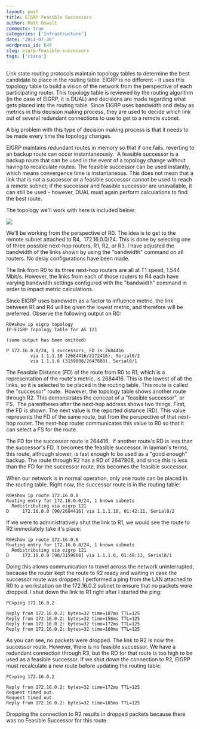 ```yaml
---
layout: post
title: EIGRP Feasible Successors
author: Matt Oswalt
comments: true
categories: ['Infrastructure']
date: "2011-07-30"
wordpress_id: 649
slug: eigrp-feasible-successors
tags: ['cisco']
---
```



Link state routing protocols maintain topology tables to determine the best candidate to place in the routing table. EIGRP is no different - it uses this topology table to build a vision of the network from the perspective of each participating router. This topology table is reviewed by the routing algorithm (in the case of EIGRP, it is DUAL) and decisions are made regarding what gets placed into the routing table. Since EIGRP uses bandwidth and delay as metrics in this decision making process, they are used to decide which link out of several redundant connections to use to get to a remote subnet.

A big problem with this type of decision making process is that it needs to be made every time the topology changes.

EIGRP maintains redundant routes in memory so that if one fails, reverting to an backup route can occur instantaneously.  A feasible successor is a backup route that can be used in the event of a topology change without having to recalculate routes. The feasible successor can be used instantly, which means convergence time is instantaneous. This does not mean that a link that is not a successor or a feasible successor cannot be used to reach a remote subnet; if the successor and feasible successor are unavailable, it can still be used - however, DUAL must again perform calculations to find the best route.

The topology we'll work with here is included below:

[![](/assets/2011/07/eigrp_fs_topology-1024x531.png)](/assets/2011/07/eigrp_fs_topology.png)

We'll be working from the perspective of R0. The idea is to get to the remote subnet attached to R4,  172.16.0.0/24. This is done by selecting one of three possible next-hop routers, R1, R2, or R3. I have adjusted the bandwidth of the links shown by using the "bandwidth" command on all routers. No delay configurations have been made.

The link from R0 to its three next-hop routers are all at T1 speed, 1.544 Mbit/s. However, the links from each of those routers to R4 each have varying bandwidth settings configured with the "bandwidth" command in order to impact metric calculations.

Since EIGRP uses bandwidth as a factor to influence metric, the link between R1 and R4 will be given the lowest metric, and therefore will be preferred. Observe the following output on R0:
    
    R0#show ip eigrp topology
    IP-EIGRP Topology Table for AS 121
    
    (some output has been omitted)
    
    P 172.16.0.0/24, 1 successors, FD is 2684416
             via 1.1.1.10 (2684416/2172416), Serial0/2
             via 1.1.1.6 (3159808/2647808), Serial0/1

The Feasible Distance (FD) of the route from R0 to R1, which is a representation of the route's metric, is 2684416. This is the lowest of all the links, so it is selected to be placed in the routing table. This route is called the "successor" route.  However, the topology table shows another route through R2. This demonstrates the concept of a "feasible successor", or FS.  The parentheses after the next-hop address shows two things. First, the FD is shown. The next value is the reported distance (RD). This value represents the FD of the same route, but from the perspective of that next-hop router. The next-hop router communicates this value to R0 so that it can select a FS for the route.

The FD for the successor route is 264416.  If another route's RD is less than the successor's FD, it becomes the feasible successor. In layman's terms, this route, although slower, is fast enough to be used as a "good enough" backup. The route through R2 has a RD of 2647808, and since this is less than the FD for the successor route, this becomes the feasible successor.

When our network is in normal operation, only one route can be placed in the routing table. Right now, the successor route is in the routing table:
    
    R0#show ip route 172.16.0.0
    Routing entry for 172.16.0.0/24, 1 known subnets
      Redistributing via eigrp 121
    D     172.16.0.0 [90/2684416] via 1.1.1.10, 01:42:11, Serial0/2

If we were to administratively shut the link to R1, we would see the route to R2 immediately take it's place:
    
    R0#show ip route 172.16.0.0
    Routing entry for 172.16.0.0/24, 1 known subnets
      Redistributing via eigrp 121
    D     172.16.0.0 [90/3159808] via 1.1.1.6, 01:48:13, Serial0/1

Doing this allows communication to travel across the network uninterrupted, because the router kept the route to R2 ready and waiting in case the successor route was dropped. I performed a ping from the LAN attached to R0 to a workstation on the 172.16.0.2 subnet to ensure that no packets were dropped. I shut down the link to R1 right after I started the ping:
    
    PC>ping 172.16.0.2
    
    Reply from 172.16.0.2: bytes=32 time=187ms TTL=125
    Reply from 172.16.0.2: bytes=32 time=156ms TTL=125
    Reply from 172.16.0.2: bytes=32 time=172ms TTL=125
    Reply from 172.16.0.2: bytes=32 time=160ms TTL=125

As you can see, no packets were dropped. The link to R2 is now the successor route. However, there is no feasible successor. We have a redundant connection through R3, but the RD for that route is too high to be used as a feasible successor. If we shut down the connection to R2, EIGRP must recalculate a new route before updating the routing table:
    
    PC>ping 172.16.0.2
    
    Reply from 172.16.0.2: bytes=32 time=172ms TTL=125
    Request timed out.
    Request timed out.
    Reply from 172.16.0.2: bytes=32 time=185ms TTL=125

Dropping the connection to R2 results in dropped packets because there was no Feasible Successor for this route.
